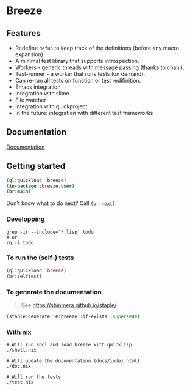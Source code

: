 # Breeze

## Features

* Redefine `defun` to keep track of the definitions (before any macro expansion).
* A minimal test library that supports introspection.
* Workers - generic threads with message passing (thanks to [chanl](https://github.com/zkat/chanl)).
* Test-runner - a worker that runs tests (on demand).
* Can re-run all tests on function or test redifinition.
* Emacs integration
* Integration with slime
* File watcher
* Integration with quickproject
* In the future: integration with different test frameworks

## Documentation

[Documentation](https://htmlpreview.github.io/?https://github.com/fstamour/breeze/blob/master/docs/index.html)

## Getting started

```lisp
(ql:quickload :breeze)
(in-package :breeze.user)
(br:main)
```

Don't know what to do next? Call `(br:next)`.

### Developping

```shell
grep -ir --include='*.lisp' todo
# or
rg -i todo
```

### To run the (self-) tests

```lisp
(ql:quickload 'breeze)
(br:selftest)
```

### To generate the documentation

> See https://shinmera.github.io/staple/

```lisp
(staple:generate '#:breeze :if-exists :supersede)
```

### With [nix](https://nixos.org/)

```shell
# Will run sbcl and load breeze with quicklisp
./shell.nix
```

```shell
# Will update the documentation (docs/index.html)
./doc.nix
```

```shell
# Will run the tests
./test.nix
```
